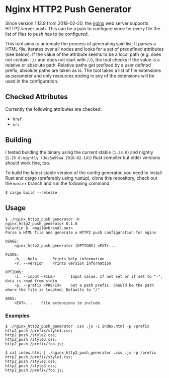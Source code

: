 # Nginx HTTP2 Push Generator

Since version 1.13.9 from 2018-02-20, the [nginx](https://www.nginx.com/) web server supports HTTP2
server push. This can be a pain to configure since for every file the list of files to push has to
be configured.

This tool aims to automate the process of generating said list. It parses a HTML file, iterates over
all nodes and looks for a set of predefined attributes (see below). If the value of the attribute
seems to be a local path (e.g. does not contain `://` and does not start with `//`), the tool checks
if the value is a relative or absolute path. Relative paths get prefixed by a user defined prefix,
absolute paths are taken as is.
The tool takes a list of file extensions as parameter and only resources ending in any of the
extensions will be used in the configuration.

## Checked Attributes

Currently the following attributes are checked:

 * `href`
 * `src`

## Building

I tested building the binary using the current stable (`1.24.0`) and nightly (`1.25.0-nightly (3ec5a99aa 2018-02-14)`)
Rust compiler but older versions should work fine, too.

To build the latest stable version of the config generator, you need to install Rust and cargo (preferably using
rustup), clone this repository, check out the `master` branch and run the following command:

```
$ cargo build --release
```

## Usage

```
$ ./nginx_http2_push_generator -h
nginx_http2_push_generator 0.1.0
Valentin B. <mail@vbrandl.net>
Parse a HTML file and generate a HTTP2 push configuration for nginx

USAGE:
    nginx_http2_push_generator [OPTIONS] <EXT>...

FLAGS:
    -h, --help       Prints help information
    -V, --version    Prints version information

OPTIONS:
    -i, --input <FILE>       Input value. If not set or if set to "-", data is read from stdin
    -p, --prefix <PREFIX>    Set a path prefix. Should be the path where the file is located. Defaults to "/"

ARGS:
    <EXT>...    File extensions to include
```

### Examples

```
$ ./nginx_http2_push_generator .css .js -i index.html -p /prefix
http2_push /prefix/style1.css;
http2_push /style2.css;
http2_push /style3.css;
http2_push /prefix/foo.js;
```

```
$ cat index.html | ./nginx_http2_push_generator .css .js -p /prefix
http2_push /prefix/style1.css;
http2_push /style2.css;
http2_push /style3.css;
http2_push /prefix/foo.js;
```
